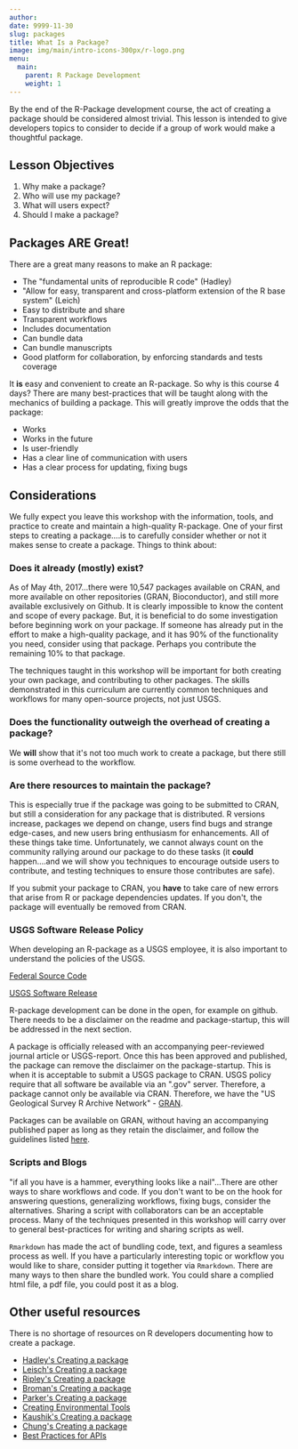 ```yaml
---
author: 
date: 9999-11-30
slug: packages
title: What Is a Package?
image: img/main/intro-icons-300px/r-logo.png
menu:
  main:
    parent: R Package Development
    weight: 1
---
```

By the end of the R-Package development course, the act of creating a package should be considered almost trivial. This lesson is intended to give developers topics to consider to decide if a group of work would make a thoughtful package.

Lesson Objectives
-----------------

1.  Why make a package?
2.  Who will use my package?
3.  What will users expect?
4.  Should I make a package?

Packages ARE Great!
-------------------

There are a great many reasons to make an R package:

-   The "fundamental units of reproducible R code" (Hadley)
-   "Allow for easy, transparent and cross-platform extension of the R base system" (Leich)
-   Easy to distribute and share
-   Transparent workflows
-   Includes documentation
-   Can bundle data
-   Can bundle manuscripts
-   Good platform for collaboration, by enforcing standards and tests coverage

It **is** easy and convenient to create an R-package. So why is this course 4 days? There are many best-practices that will be taught along with the mechanics of building a package. This will greatly improve the odds that the package:

-   Works
-   Works in the future
-   Is user-friendly
-   Has a clear line of communication with users
-   Has a clear process for updating, fixing bugs

Considerations
--------------

We fully expect you leave this workshop with the information, tools, and practice to create and maintain a high-quality R-package. One of your first steps to creating a package....is to carefully consider whether or not it makes sense to create a package. Things to think about:

### Does it already (mostly) exist?

As of May 4th, 2017...there were 10,547 packages available on CRAN, and more available on other repositories (GRAN, Bioconductor), and still more available exclusively on Github. It is clearly impossible to know the content and scope of every package. But, it is beneficial to do some investigation before beginning work on your package. If someone has already put in the effort to make a high-quality package, and it has 90% of the functionality you need, consider using that package. Perhaps you contribute the remaining 10% to that package.

The techniques taught in this workshop will be important for both creating your own package, and contributing to other packages. The skills demonstrated in this curriculum are currently common techniques and workflows for many open-source projects, not just USGS.

### Does the functionality outweigh the overhead of creating a package?

We **will** show that it's not too much work to create a package, but there still is some overhead to the workflow.

### Are there resources to maintain the package?

This is especially true if the package was going to be submitted to CRAN, but still a consideration for any package that is distributed. R versions increase, packages we depend on change, users find bugs and strange edge-cases, and new users bring enthusiasm for enhancements. All of these things take time. Unfortunately, we cannot always count on the community rallying around our package to do these tasks (it **could** happen....and we will show you techniques to encourage outside users to contribute, and testing techniques to ensure those contributes are safe).

If you submit your package to CRAN, you **have** to take care of new errors that arise from R or package dependencies updates. If you don't, the package will eventually be removed from CRAN.

### USGS Software Release Policy

When developing an R-package as a USGS employee, it is also important to understand the policies of the USGS.

[Federal Source Code](https://sourcecode.cio.gov/)

[USGS Software Release](https://www2.usgs.gov/usgs-manual/im/IM-OSQI-2016-01.html)

R-package development can be done in the open, for example on github. There needs to be a disclaimer on the readme and package-startup, this will be addressed in the next section.

A package is officially released with an accompanying peer-reviewed journal article or USGS-report. Once this has been approved and published, the package can remove the disclaimer on the package-startup. This is when it is acceptable to submit a USGS package to CRAN. USGS policy require that all software be available via an ".gov" server. Therefore, a package cannot only be available via CRAN. Therefore, we have the "US Geological Survey R Archive Network" - [GRAN](https://owi.usgs.gov/R/gran.html).

Packages can be available on GRAN, without having an accompanying published paper as long as they retain the disclaimer, and follow the guidelines listed [here](https://owi.usgs.gov/R/gran.html).

### Scripts and Blogs

"if all you have is a hammer, everything looks like a nail"...There are other ways to share workflows and code. If you don't want to be on the hook for answering questions, generalizing workflows, fixing bugs, consider the alternatives. Sharing a script with collaborators can be an acceptable process. Many of the techniques presented in this workshop will carry over to general best-practices for writing and sharing scripts as well.

`Rmarkdown` has made the act of bundling code, text, and figures a seamless process as well. If you have a particularly interesting topic or workflow you would like to share, consider putting it together via `Rmarkdown`. There are many ways to then share the bundled work. You could share a complied html file, a pdf file, you could post it as a blog.

Other useful resources
----------------------

There is no shortage of resources on R developers documenting how to create a package.

-   [Hadley's Creating a package](http://r-pkgs.had.co.nz/)
-   [Leisch's Creating a package](https://cran.r-project.org/doc/contrib/Leisch-CreatingPackages.pdf)
-   [Ripley's Creating a package](http://portal.stats.ox.ac.uk/userdata/ruth/APTS2012/Rcourse10.pdf)
-   [Broman's Creating a package](http://kbroman.org/pkg_primer/)
-   [Parker's Creating a package](https://hilaryparker.com/2014/04/29/writing-an-r-package-from-scratch/)
-   [Creating Environmental Tools](https://www.fba.org.uk/journals/index.php/IW/article/viewFile/889/675)
-   [Kaushik's Creating a package](https://www.analyticsvidhya.com/blog/2017/03/create-packages-r-cran-github/?utm_content=bufferd99fb&utm_medium=social&utm_source=twitter.com&utm_campaign=buffer)
-   [Chung's Creating a package](http://tinyheero.github.io/jekyll/update/2015/07/26/making-your-first-R-package.html)
-   [Best Practices for APIs](https://cran.r-project.org/web/packages/httr/vignettes/api-packages.html)
